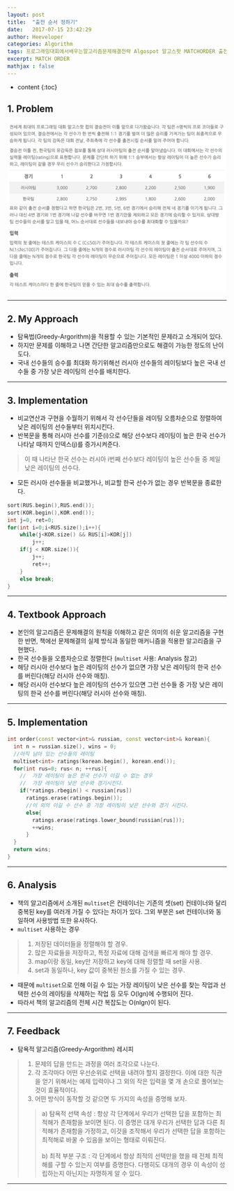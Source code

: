 ```yaml
---
layout: post
title:  "출전 순서 정하기"
date:   2017-07-15 23:42:29
author: Heeveloper
categories: Algorithm
tags: 프로그래밍대회에서배우는알고리즘문제해결전략 Algospot 알고스팟 MATCHORDER 출전순서정하기 탐욕법 greedy
excerpt: MATCH ORDER
mathjax : false
---
```


* content
{:toc}

## 1. Problem
![screenshot](/img/matchorder_problem.png)
<br>

---
## 2. My Approach
* 탐욕법(Greedy-Argorithm)을 적용할 수 있는 기본적인 문제라고 소개되어 있다.
* 하지만 문제를 이해하고 나면 간단한 알고리즘만으로도 해결이 가능한 정도의 난이도다.
* 국내 선수들의 승수를 최대화 하기위해선 러시아 선수들의 레이팅보다 높은 국내 선수들 중 가장 낮은 레이팅의 선수를 배치한다.

---
## 3. Implementation
* 비교연산과 구현을 수월하기 위해서 각 선수단들을 레이팅 오름차순으로 정렬하여 낮은 레이팅의 선수들부터 위치시킨다.
* 반복문을 통해 러시아 선수를 기준(i)으로 해당 선수보다 레이팅이 높은 한국 선수가 나타날 때까지 인덱스(j)를 증가시켜준다.
> 이 때 나타난 한국 선수는 러시아 i번째 선수보다 레이팅이 높은 선수들 중 제일 낮은 레이팅의 선수다.

* 모든 러시아 선수들을 비교했거나, 비교할 한국 선수가 없는 경우 반복문을 종료한다.

~~~c++
sort(RUS.begin(),RUS.end());
sort(KOR.begin(),KOR.end());
int j=0, ret=0;
for(int i=0;i<RUS.size();i++){
    while(j<KOR.size() && RUS[i]>KOR[j])
        j++;
    if(j < KOR.size()){
        j++;
        ret++;
    }
    else break;
}
~~~

---
## 4. Textbook Approach
* 본인의 알고리즘은 문제해결의 원칙을 이해하고 같은 의미의 쉬운 알고리즘을 구현한 반면, 책에선 문제해결의 실제 방식과 동일한 매커니즘을 적용한 알고리즘을 구현했다.
* 한국 선수들을 오름차순으로 정렬한다 (`multiset` 사용: Analysis 참고)
* 해당 러시아 선수보다 높은 레이팅의 선수가 없으면 가장 낮은 레이팅의 한국 선수를 버린다(해당 러시아 선수와 매칭).
* 해당 러시아 선수보다 높은 레이팅의 선수가 있으면 그런 선수들 중 가장 낮은 레이팅의 한국 선수를 버린다(해당 러시아 선수와 매칭).

---
## 5. Implementation
~~~c++
int order(const vector<int>& russian, const vector<int>& korean){
  int n = russian.size(), wins = 0;
  //아직 남아 있는 선수들의 레이팅
  multiset<int> ratings(korean.begin(), korean.end());
  for(int rus=0; rus< n; ++rus){
    //  가장 레이팅이 높은 한국 선수가 이길 수 없는 경우
    //  가장 레이팅이 낮은 선수와 경기시킨다.
    if(*ratings.rbegin() < russian[rus])
      ratings.erase(ratings.begin());
      //이 외의 이길 수 선수 중 가장 레이팅이 낮은 선수와 경기 시킨다.
      else{
        ratings.erase(ratings.lower_bound(russian[rus]));
        ++wins;
      }
  }
  return wins;
}
~~~


---
## 6. Analysis
* 책의 알고리즘에서 소개된 `multiset`은 컨테이너는 기존의 셋(set) 컨테이너와 달리 중복된 key를 여러개 가질 수 있다는 차이가 있다. 그외 부분은 set 컨테이너와 동일하며 사용방법 또한 유사하다.
* `multiset` 사용하는 경우
> 1. 저장된 데이터들을 정렬해야 할 경우.
> 2. 많은 자료들을 저장하고, 특정 자료에 대해 검색을 빠르게 해야 할 경우.
> 3. map이랑 동일, key만 저장하고 key에 대해 정렬할 때 set을 사용.
> 4. set과 동일하나, key 값이 중복된 원소를 가질 수 있는 경우.

* 때문에 `multiset`으로 인해 이길 수 있는 가장 레이팅이 낮은 선수를 찾는 작업과 선택한 선수의 레이팅을 삭제하는 작업 등 모두 O(lgn)에 수행되어 진다.
* 따라서 책의 알고리즘의 전체 시간 복잡도는 O(nlgn)이 된다.

---
## 7. Feedback
* 탐욕적 알고리즘(Greedy-Argorithm) 레시피
> 1. 문제의 답을 만드는 과정을 여러 조각으로 나눈다.
> 2. 각 조각마다 어떤 우선순위로 선택을 내려야 할지 결정한다. 이에 대한 직관을 얻기 위해서는 예제 입력이나 그 외의 작은 입력을 몇 개 손으로 풀어보는 것이 효율적이다.
> 3. 어떤 방식이 동작할 것 같으면 두 가지의 속성을 증명해 보자.
> > a) 탐욕적 선택 속성 : 항상 각 단계에서 우리가 선택한 답을 포함하는 최적해가 존재함을 보이면 된다. 이 증명은 대개 우리가 선택한 답과 다른 최적해가 존재함을 가정하고, 이것을 조작해서 우리가 선택한 답을 포함하는 최적해로 바꿀 수 있음을 보이는 형태로 이뤄진다.<br><br>
> > b) 최적 부분 구조 : 각 단계에서 항상 최적의 선택만을 했을 때 전체 최적해를 구할 수 있는지 여부를 증명한다. 다행히도 대개의 경우 이 속성이 성립하는지 아닌지는 자명하게 알 수 있다.

  ---
